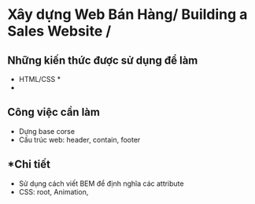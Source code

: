 # Xây dựng Web Bán Hàng/ Building a Sales Website / 
## Những kiến thức được sử dụng để làm
- HTML/CSS *
- 

## Công việc cần làm  
- Dựng base corse
- Cấu trúc web: header, contain, footer

## *Chi tiết
- Sử dụng cách viết BEM để định nghĩa các attribute
- CSS: root, Animation, 